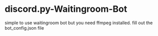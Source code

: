 # discord.py-Waitingroom-Bot

simple to use waitingroom bot but you need ffmpeg installed. fill out the bot_config.json file
